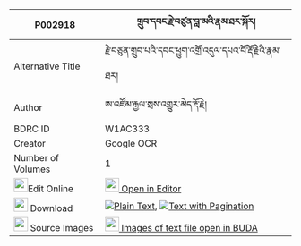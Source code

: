 |P002918|གྲུབ་དབང་རྗེ་བཙུན་བླ་མའི་རྣམ་ཐར་སྐོར། 
| --- | --- 
|Alternative Title |རྗེ་བཙུན་གྲུབ་པའི་དབང་ཕྱུག་འགྲོ་འདུལ་དཔའ་བོ་རྡོ་རྗེའི་རྣམ་ཐར།
|Author| ཨ་འཛོམ་རྒྱལ་སྲས་འགྱུར་མེད་རྡོ་རྗེ།
|BDRC ID | W1AC333
|Creator | Google OCR
|Number of Volumes| 1
|<img width="25" src="https://img.icons8.com/color/25/000000/edit-property.png">Edit Online| [<img width="25" src="https://avatars.githubusercontent.com/u/45091458?s=200&v=4"> Open in Editor](http://editor.openpecha.org/P002918)
|<img width="25" src="https://img.icons8.com/fluent/48/000000/download-2.png"/>  Download | [![](https://img.icons8.com/color/20/000000/txt.png)Plain Text](https://github.com/Openpecha/P002918/releases/download/v1/drub_wang_jetsun_lama_i_namtar_plain_P002918.zip), [![](https://img.icons8.com/color/20/000000/txt.png)Text with Pagination](https://github.com/Openpecha/P002918/releases/download/v1/drub_wang_jetsun_lama_i_namtar_pages_P002918.zip)
|<img width="25" src="https://img.icons8.com/plasticine/100/000000/pictures-folder.png"/>  Source Images | [<img width="25" src="https://library.bdrc.io/icons/BUDA-small.svg"> Images of text file open in BUDA](https://library.bdrc.io/show/bdr:W1AC333)